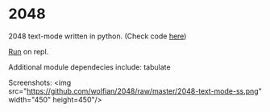 # 2048

2048 text-mode written in python. (Check code [here](https://github.com/wolfian/2048/tree/master/text-mode))

[Run](https://repl.it/@wolfian/2048#.replit) on repl.

Additional module dependecies include: tabulate

Screenshots:
<img src="https://github.com/wolfian/2048/raw/master/2048-text-mode-ss.png" width="450" height=450"/>
